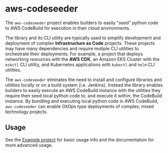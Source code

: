 # aws-codeseeder

The `aws-codeseeder` project enables builders to easily "seed" python code to AWS CodeBuild for execution in their cloud environments.

The library and its CLI utility are typically used to simplify development and deployment of complex __Infrastructure as Code__ projects. These projects may have many dependencies and require mutiple CLI utilities to orchestrate their deployments. For example, a project that deploys networking resources with the __AWS CDK__, an Amazon EKS Cluster with the `eskctl` CLI utility, and Kubernetes applications with `kubectl` and `helm` CLI utilities.

The `aws-codeseeder` elminates the need to install and configure libraries and utilities locally or on a build system (i.e. Jenkins). Instead the library enables builders to easily execute an AWS CodeBuild instance with the utilities they require then seed local python code to, and execute it within, the CodeBuild instance. By bundling and executing local python code in AWS CodeBuild, `aws-codeseeder` can enable GitOps type deployments of complex, mixed technology projects.

## Usage

See the [Example project](example/) for basic usage info and the documentation for more advanced usage.
